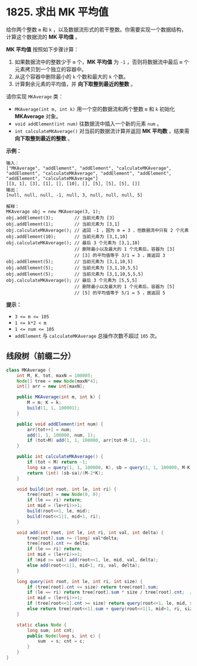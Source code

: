 # 1825. 求出 MK 平均值

给你两个整数 `m` 和 `k` ，以及数据流形式的若干整数。你需要实现一个数据结构，计算这个数据流的 **MK 平均值** 。

**MK 平均值** 按照如下步骤计算：

1. 如果数据流中的整数少于 `m` 个，**MK 平均值** 为 `-1` ，否则将数据流中最后 `m` 个元素拷贝到一个独立的容器中。
2. 从这个容器中删除最小的 `k` 个数和最大的 `k` 个数。
3. 计算剩余元素的平均值，并 **向下取整到最近的整数** 。

请你实现 `MKAverage` 类：

- `MKAverage(int m, int k)` 用一个空的数据流和两个整数 `m` 和 `k` 初始化 **MKAverage** 对象。
- `void addElement(int num)` 往数据流中插入一个新的元素 `num` 。
- `int calculateMKAverage()` 对当前的数据流计算并返回 **MK 平均数** ，结果需 **向下取整到最近的整数** 。

 

**示例：**

```
输入：
["MKAverage", "addElement", "addElement", "calculateMKAverage", "addElement", "calculateMKAverage", "addElement", "addElement", "addElement", "calculateMKAverage"]
[[3, 1], [3], [1], [], [10], [], [5], [5], [5], []]
输出：
[null, null, null, -1, null, 3, null, null, null, 5]

解释：
MKAverage obj = new MKAverage(3, 1); 
obj.addElement(3);        // 当前元素为 [3]
obj.addElement(1);        // 当前元素为 [3,1]
obj.calculateMKAverage(); // 返回 -1 ，因为 m = 3 ，但数据流中只有 2 个元素
obj.addElement(10);       // 当前元素为 [3,1,10]
obj.calculateMKAverage(); // 最后 3 个元素为 [3,1,10]
                          // 删除最小以及最大的 1 个元素后，容器为 [3]
                          // [3] 的平均值等于 3/1 = 3 ，故返回 3
obj.addElement(5);        // 当前元素为 [3,1,10,5]
obj.addElement(5);        // 当前元素为 [3,1,10,5,5]
obj.addElement(5);        // 当前元素为 [3,1,10,5,5,5]
obj.calculateMKAverage(); // 最后 3 个元素为 [5,5,5]
                          // 删除最小以及最大的 1 个元素后，容器为 [5]
                          // [5] 的平均值等于 5/1 = 5 ，故返回 5
```

 

**提示：**

- `3 <= m <= 105`
- `1 <= k*2 < m`
- `1 <= num <= 105`
- `addElement` 与 `calculateMKAverage` 总操作次数不超过 `105` 次。



## 线段树（前缀二分）

```java
class MKAverage {
    int M, K, tot, maxN = 100005;
    Node[] tree = new Node[maxN*4];
    int[] arr = new int[maxN];

    public MKAverage(int m, int k) {
        M = m; K = k;
        build(1, 1, 100001);
    }

    public void addElement(int num) {
        arr[tot++] = num;
        add(1, 1, 100000, num, 1);
        if (tot>M) add(1, 1, 100000, arr[tot-M-1], -1);
    }

    public int calculateMKAverage() {
        if (tot < M) return -1;
        long sa = query(1, 1, 100000, K), sb = query(1, 1, 100000, M-K);
        return (int) (sb-sa)/(M-2*K);
    }

    void build(int root, int le, int ri) {
        tree[root] = new Node(0, 0);
        if (le == ri) return;
        int mid = (le+ri)>>1;
        build(root<<1, le, mid);
        build(root<<1|1, mid+1, ri);
    }

    void add(int root, int le, int ri, int val, int delta) {
        tree[root].sum += (long) val*delta;
        tree[root].cnt += delta;
        if (le == ri) return;
        int mid = (le+ri)>>1;
        if (mid >= val) add(root<<1, le, mid, val, delta);
        else add(root<<1|1, mid+1, ri, val, delta);
    }

    long query(int root, int le, int ri, int size) {
        if (tree[root].cnt <= size) return tree[root].sum;
        if (le == ri) return tree[root].sum * size / tree[root].cnt;  // 多个数相同 ex:sum*2/7 = 7个中的2个
        int mid = (le+ri)>>1;
        if (tree[root<<1].cnt >= size) return query(root<<1, le, mid, size);
        else return tree[root<<1].sum + query(root<<1|1, mid+1, ri, size-tree[root<<1].cnt);
    }

    static class Node {
        long sum; int cnt;
        public Node(long s, int c) {
            sum  = s; cnt = c;
        }
    }
}
```

